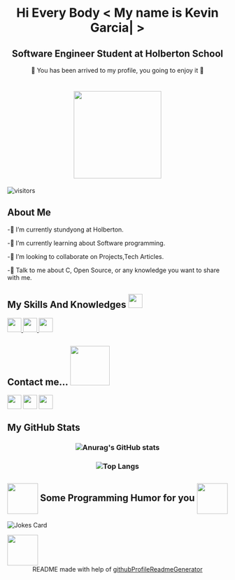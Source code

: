 <div align='center'>
<h1 align='center'> Hi Every Body < My name is Kevin Garcia| > </h1>
  <h2> Software Engineer Student at Holberton School </h2>
  </div>
<p align='center'>
</p>
<div size='30px' align='center'> 🔵 You has been arrived to my profile, you going to enjoy it 🔵 </div>
  <h1 align='center'> <img src = "https://media3.giphy.com/media/4wQq4Une7h7nOVuaS1/giphy.gif" width = 200px> </h1>
<div>
  <p>
    
 ![visitors](https://visitor-badge.glitch.me/badge?page_id=KevinAndresG.KevinAndresG&left_color=black&right_color=Darkcyan)
  
  </p>
</div>

<h2> About Me </h2>
  
-🔹 I’m currently stundyong at Holberton.
  
-🔹 I’m currently learning about Software programming.  

-🔹 I’m looking to collaborate on Projects,Tech Articles. 

-🔹 Talk to me about C, Open Source, or any knowledge you want to share with me. 

<h2> My Skills And Knowledges <img src = "https://media2.giphy.com/media/QssGEmpkyEOhBCb7e1/giphy.gif?cid=ecf05e47a0n3gi1bfqntqmob8g9aid1oyj2wr3ds3mg700bl&rid=giphy.gif" width = 32px> </h2>
<a href= https://github.com/KevinAndresG?tab=repositories&q=&type=&language=c&sort= > <img width ='32px' src ='https://raw.githubusercontent.com/KevinAndresG/githubAboutMeGenerator/main/icons/c.svg'> </a>
<a href= https://github.com/KevinAndresG?tab=repositories&q=&type=&language=javascript&sort= > <img width ='32px' src ='https://raw.githubusercontent.com/KevinAndresG/githubAboutMeGenerator/main/icons/javascript.svg'> </a>
<a href= https://github.com/KevinAndresG?tab=repositories&q=&type=&language=css&sort= > <img width ='32px' src ='https://raw.githubusercontent.com/KevinAndresG/githubAboutMeGenerator/main/icons/css.svg'> </a>

<h2> Contact me... <img src='https://cafebyck.com/wp-content/uploads/2019/06/19_CafeWebsite_Doodles_CONTACT.gif' width="90px"> </h2>
<a href = 'https://www.linkedin.com/in/https://www.linkedin.com/in/laura-caicedo-341573215/'> <img width = '32px' align= 'center' src="https://raw.githubusercontent.com/rahulbanerjee26/githubAboutMeGenerator/main/icons/linked-in-alt.svg"/></a> 
<a href = 'https://www.twitter.com/@LauSCaicedo'> <img width = '32px' align= 'center' src="https://raw.githubusercontent.com/rahulbanerjee26/githubAboutMeGenerator/main/icons/twitter.svg"/></a> 
<a href = 'https://www.github.com/LauSCaicedo'> <img width = '32px' align= 'center' src="https://raw.githubusercontent.com/rahulbanerjee26/githubAboutMeGenerator/main/icons/github.svg"/></a> 


 <h2> My GitHub Stats </h2>
 <h3 align="center">

![Anurag's GitHub stats](https://github-readme-stats.vercel.app/api?username=KevinAndresG&show_icons=true&theme=blue-green&icon_color=fff&title_color=000000&border_color=fff&bg_color=DEG,003EFF,0067FF,008DFF,00AFFF&text_color=000000)
</h3>

<h3 align="center">

   ![Top Langs](https://github-readme-stats.vercel.app/api/top-langs/?username=KevinAndresG&show_icons=true&title_color=008b8b&icon_color=008b8b&text_color=008b8b&bg_color=151515)

</h3> 

<h2><img align='center' src='https://data.ornl.gov/wp-content/themes/quirkycircuits/images/loader.gif' width = '70px'> Some Programming Humor for you <img align='center' src='https://data.ornl.gov/wp-content/themes/quirkycircuits/images/loader.gif' width = '70px'></h2>

![Jokes Card](https://readme-jokes.vercel.app/api?theme=onedark)

<img src = "https://i.imgur.com/jbvlrax.gif" width = 70px>
  
<br>
<footer align='center'>README made with help of <a href='https://github.com/rahulbanerjee26/githubProfileReadmeGenerator'>githubProfileReadmeGenerator</a> </footer>
  
